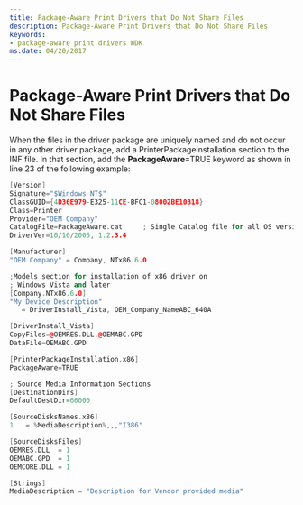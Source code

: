 ```yaml
---
title: Package-Aware Print Drivers that Do Not Share Files
description: Package-Aware Print Drivers that Do Not Share Files
keywords:
- package-aware print drivers WDK
ms.date: 04/20/2017
---
```


# Package-Aware Print Drivers that Do Not Share Files


When the files in the driver package are uniquely named and do not occur in any other driver package, add a PrinterPackageInstallation section to the INF file. In that section, add the **PackageAware**=TRUE keyword as shown in line 23 of the following example:

```cpp
[Version]
Signature="$Windows NT$"
ClassGUID={4D36E979-E325-11CE-BFC1-08002BE10318}
Class=Printer
Provider="OEM Company"
CatalogFile=PackageAware.cat     ; Single Catalog file for all OS versions
DriverVer=10/10/2005, 1.2.3.4

[Manufacturer]
"OEM Company" = Company, NTx86.6.0

;Models section for installation of x86 driver on 
; Windows Vista and later
[Company.NTx86.6.0]
"My Device Description"  
   = DriverInstall_Vista, OEM_Company_NameABC_640A

[DriverInstall_Vista]
CopyFiles=@OEMRES.DLL,@OEMABC.GPD
DataFile=OEMABC.GPD

[PrinterPackageInstallation.x86]
PackageAware=TRUE

; Source Media Information Sections
[DestinationDirs]
DefaultDestDir=66000

[SourceDisksNames.x86]
1   = %MediaDescription%,,,"I386"

[SourceDisksFiles]
OEMRES.DLL  = 1
OEMABC.GPD  = 1
OEMCORE.DLL = 1

[Strings]
MediaDescription = "Description for Vendor provided media"
```

 

 




